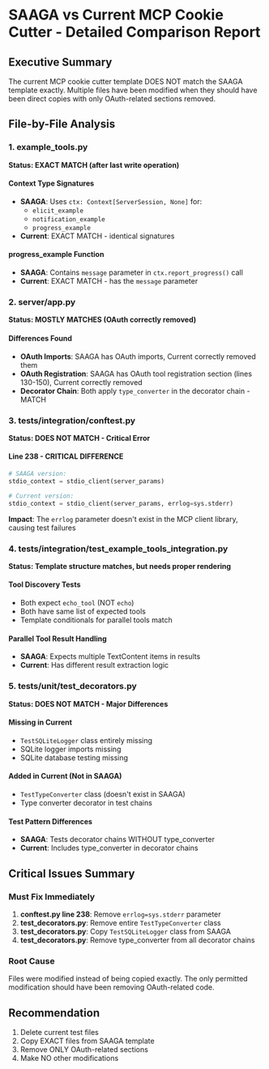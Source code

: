 # SAAGA vs Current MCP Cookie Cutter - Detailed Comparison Report

## Executive Summary
The current MCP cookie cutter template DOES NOT match the SAAGA template exactly. Multiple files have been modified when they should have been direct copies with only OAuth-related sections removed.

## File-by-File Analysis

### 1. example_tools.py
**Status: EXACT MATCH (after last write operation)**

#### Context Type Signatures
- **SAAGA**: Uses `ctx: Context[ServerSession, None]` for:
  - `elicit_example`
  - `notification_example` 
  - `progress_example`
- **Current**: EXACT MATCH - identical signatures

#### progress_example Function
- **SAAGA**: Contains `message` parameter in `ctx.report_progress()` call
- **Current**: EXACT MATCH - has the `message` parameter

### 2. server/app.py
**Status: MOSTLY MATCHES (OAuth correctly removed)**

#### Differences Found
- **OAuth Imports**: SAAGA has OAuth imports, Current correctly removed them
- **OAuth Registration**: SAAGA has OAuth tool registration section (lines 130-150), Current correctly removed
- **Decorator Chain**: Both apply `type_converter` in the decorator chain - MATCH

### 3. tests/integration/conftest.py
**Status: DOES NOT MATCH - Critical Error**

#### Line 238 - CRITICAL DIFFERENCE
```python
# SAAGA version:
stdio_context = stdio_client(server_params)

# Current version:
stdio_context = stdio_client(server_params, errlog=sys.stderr)
```

**Impact**: The `errlog` parameter doesn't exist in the MCP client library, causing test failures

### 4. tests/integration/test_example_tools_integration.py
**Status: Template structure matches, but needs proper rendering**

#### Tool Discovery Tests
- Both expect `echo_tool` (NOT `echo`)
- Both have same list of expected tools
- Template conditionals for parallel tools match

#### Parallel Tool Result Handling
- **SAAGA**: Expects multiple TextContent items in results
- **Current**: Has different result extraction logic

### 5. tests/unit/test_decorators.py
**Status: DOES NOT MATCH - Major Differences**

#### Missing in Current
- `TestSQLiteLogger` class entirely missing
- SQLite logger imports missing
- SQLite database testing missing

#### Added in Current (Not in SAAGA)
- `TestTypeConverter` class (doesn't exist in SAAGA)
- Type converter decorator in test chains

#### Test Pattern Differences
- **SAAGA**: Tests decorator chains WITHOUT type_converter
- **Current**: Includes type_converter in decorator chains

## Critical Issues Summary

### Must Fix Immediately
1. **conftest.py line 238**: Remove `errlog=sys.stderr` parameter
2. **test_decorators.py**: Remove entire `TestTypeConverter` class
3. **test_decorators.py**: Copy `TestSQLiteLogger` class from SAAGA
4. **test_decorators.py**: Remove type_converter from all decorator chains

### Root Cause
Files were modified instead of being copied exactly. The only permitted modification should have been removing OAuth-related code.

## Recommendation
1. Delete current test files
2. Copy EXACT files from SAAGA template
3. Remove ONLY OAuth-related sections
4. Make NO other modifications